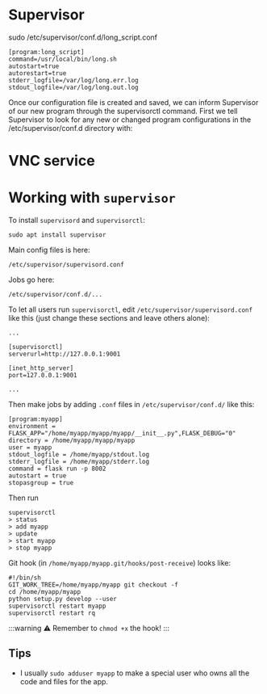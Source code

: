 # Supervisor

sudo /etc/supervisor/conf.d/long_script.conf

```
[program:long_script]
command=/usr/local/bin/long.sh
autostart=true
autorestart=true
stderr_logfile=/var/log/long.err.log
stdout_logfile=/var/log/long.out.log
```

Once our configuration file is created and saved, we can inform Supervisor of our new program through the supervisorctl command. First we tell Supervisor to look for any new or changed program configurations in the /etc/supervisor/conf.d directory with:

# VNC service

# Working with `supervisor`

To install `supervisord` and `supervisorctl`:

```
sudo apt install supervisor
```

Main config files is here:

```
/etc/supervisor/supervisord.conf
```

Jobs go here:

```
/etc/supervisor/conf.d/...
```

To let all users run `supervisorctl`, edit `/etc/supervisor/supervisord.conf` like this (just change these sections and leave others alone):

```
...

[supervisorctl]
serverurl=http://127.0.0.1:9001

[inet_http_server]
port=127.0.0.1:9001

...
```

Then make jobs by adding `.conf` files in `/etc/supervisor/conf.d/` like this:

```
[program:myapp]
environment = FLASK_APP="/home/myapp/myapp/myapp/__init__.py",FLASK_DEBUG="0"
directory = /home/myapp/myapp/myapp
user = myapp
stdout_logfile = /home/myapp/stdout.log
stderr_logfile = /home/myapp/stderr.log
command = flask run -p 8002
autostart = true
stopasgroup = true
```

Then run

```
supervisorctl
> status
> add myapp
> update
> start myapp
> stop myapp
```

Git hook (in `/home/myapp/myapp.git/hooks/post-receive`) looks like:

```
#!/bin/sh
GIT_WORK_TREE=/home/myapp/myapp git checkout -f
cd /home/myapp/myapp
python setup.py develop --user
supervisorctl restart myapp
supervisorctl restart rq
```

:::warning
:warning: Remember to `chmod +x` the hook!
:::

## Tips

- I usually `sudo adduser myapp` to make a special user who owns all the code and files for the app.
